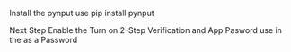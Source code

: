  Install the pynput
 use
 pip install pynput
 
 Next Step 
 Enable the Turn on 2-Step Verification and  App Pasword use in the as a Password
